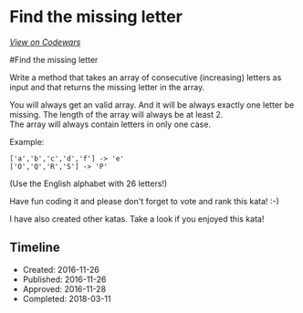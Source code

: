 # Find the missing letter
[*View on Codewars*](https://www.codewars.com/kata/find-the-missing-letter)

#Find the missing letter

Write a method that takes an array of consecutive (increasing) letters as input and that returns the missing letter in the array.

You will always get an valid array. And it will be always exactly one letter be missing. The length of the array will always be at least 2.<br>
The array will always contain letters in only one case.

Example:
```
['a','b','c','d','f'] -> 'e'
['O','Q','R','S'] -> 'P'
```

(Use the English alphabet with 26 letters!)

Have fun coding it and please don't forget to vote and rank this kata! :-) 

I have also created other katas. Take a look if you enjoyed this kata!

## Timeline
- Created: 2016-11-26
- Published: 2016-11-26
- Approved: 2016-11-28
- Completed: 2018-03-11